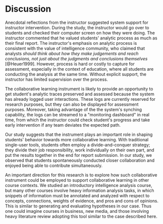 # Discussion

Anecdotal reflections from the instructor suggested system support for instructor intervention. During the study, the instructor would go over to students and checked their computer screen on how they were doing. The instructor commented that he valued students' analytic process as much as their final report. The instructor's emphasis on analytic process is consistent with the value of intelligence community, who claimed that analysts *should think about how they make judgements and reach conclusions, not just about the judgments and conclusions themselves* [@Heuer1999]. However, process is hard or costly to capture for assessment, especially in the context of education, where all students are conducting the analysis at the same time. Without explicit support, the instructor has limited supervision over the process.

The collaborative learning instrument is likely to provide an opportunity to get student's analytic traces preserved and assessed because the system has already logged user interactions. These logs are currently reserved for research purposes, but they can also be displayed for assessment purposes. Moreover, taking advantage of the the system's synching capability, the logs can be streamed to a "monitoring dashboard" in real time, from which the instructor could check student's progress and take early intervention if any team deviates the expected path.

<!-- paper supporting that early intervention -->



Our study suggests that the instrument plays an important role in shaping students' behavior towards more collaborative learning. With traditional single-user tools, students often employ a divide-and-conquer strategy; they divide their job responsibility, work individually on their own part, and put the results together in the end for report submission. In our study, we observed that students spontaneously conducted closer collaboration and enjoyed being able to contribute simultaneously.


An important direction for this research is to explore how such collaborative instrument could be employed to support collaborative learning in other course contexts. We studied an introductory intelligence analysis course, but many other courses involve heavy information analysis tasks, in which snippets of information must be annotated and analyzed with respect to concepts, connections, weights of evidence, and pros and cons of opinions. This is similar to generating and evaluating hypotheses in our case. Thus one could imagine courses in business, new media, and those involving heavy literature review adopting this tool similar to the case described here.
